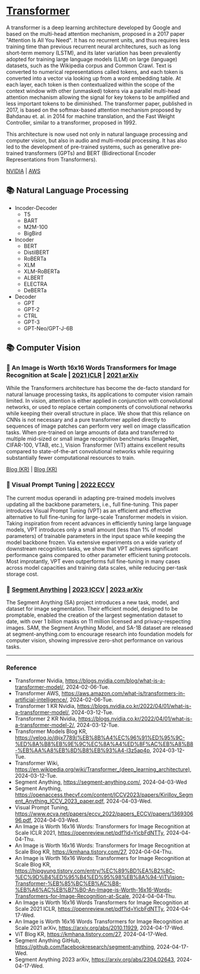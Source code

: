 # [Transformer](https://en.wikipedia.org/wiki/Transformer_(deep_learning_architecture))

A transformer is a deep learning architecture developed by Google and based on the multi-head attention mechanism, proposed in a 2017 paper "Attention Is All You Need". It has no recurrent units, and thus requires less training time than previous recurrent neural architectures, such as long short-term memory (LSTM), and its later variation has been prevalently adopted for training large language models (LLM) on large (language) datasets, such as the Wikipedia corpus and Common Crawl. Text is converted to numerical representations called tokens, and each token is converted into a vector via looking up from a word embedding table. At each layer, each token is then contextualized within the scope of the context window with other (unmasked) tokens via a parallel multi-head attention mechanism allowing the signal for key tokens to be amplified and less important tokens to be diminished. The transformer paper, published in 2017, is based on the softmax-based attention mechanism proposed by Bahdanau et. al. in 2014 for machine translation, and the Fast Weight Controller, similar to a transformer, proposed in 1992.

This architecture is now used not only in natural language processing and computer vision, but also in audio and multi-modal processing. It has also led to the development of pre-trained systems, such as generative pre-trained transformers (GPTs) and BERT (Bidirectional Encoder Representations from Transformers).

[NVIDIA](https://blogs.nvidia.com/blog/what-is-a-transformer-model/) | [AWS](https://aws.amazon.com/what-is/transformers-in-artificial-intelligence/)

## :books: Natural Language Processing

* Incoder-Decoder
  * T5
  * BART
  * M2M-100
  * BigBird
* Incoder
  * BERT
  * DistilBERT
  * RoBERTa
  * XLM
  * XLM-RoBERTa
  * ALBERT
  * ELECTRA
  * DeBERTa
* Decoder
  * GPT
  * GPT-2
  * CTRL
  * GPT-3
  * GPT-Neo/GPT-J-6B

## :books: Computer Vision

### :bookmark_tabs: An Image is Worth 16x16 Words Transformers for Image Recognition at Scale | [2021 ICLR](https://openreview.net/pdf?id=YicbFdNTTy) | [2021 arXiv](https://arxiv.org/abs/2010.11929)

While the Transformers architecture has become the de-facto standard for natural lanuage processing tasks, its applications to computer vision ramain limited. In vision, attention is either applied in conjunction with convolutional networks, or used to replace certain components of convolutional networks while keeping their overall structure in place. We show that this reliance on CNNs is not necessary and a pure transformer applied directly to sequences of image patches can perform very well on image classification tasks. When pre-trained on large amounts of data and transferred to multiple mid-sized or small image recognition benchmarks (ImageNet, CIFAR-100, VTAB, etc.), Vision Transformer (ViT) attains excellent results compared to state-of-the-art convolutional networks while requiring substantially fewer computational resources to train.

[Blog (KR)](https://kmhana.tistory.com/27) | [Blog (KR)](https://hipgyung.tistory.com/entry/%EC%89%BD%EA%B2%8C-%EC%9D%B4%ED%95%B4%ED%95%98%EB%8A%94-ViTVision-Transformer-%EB%85%BC%EB%AC%B8-%EB%A6%AC%EB%B7%B0-An-Image-is-Worth-16x16-Words-Transformers-for-Image-Recognition-at-Scale)

### :bookmark_tabs: Visual Prompt Tuning | [2022 ECCV](https://www.ecva.net/papers/eccv_2022/papers_ECCV/papers/136930696.pdf)

The current modus operandi in adapting pre-trained models involves updating all the backbone parameters, i.e., full fine-tuning. This paper introduces Visual Prompt Tuning (VPT) as an efficient and effective alternative to full fine-tuning for large-scale Transformer models in vision. Taking inspiration from recent advances in efficiently tuning large language models, VPT introduces only a small amount (less than 1% of model parameters) of trainable parameters in the input space while keeping the model backbone frozen. Via extensive experiments on a wide variety of downstream recognition tasks, we show that VPT achieves significant performance gains compared to other parameter efficient tuning protocols. Most improtantly, VPT even outperforms full fine-tuning in many cases across model capacities and training data scales, while reducing per-task storage cost.

### :bookmark_tabs: [Segment Anything](https://segment-anything.com/) | [2023 ICCV](https://openaccess.thecvf.com/content/ICCV2023/papers/Kirillov_Segment_Anything_ICCV_2023_paper.pdf) | [2023 arXiv](https://arxiv.org/abs/2304.02643)

The Segment Anything (SA) project introduces a new task, model, and dataset for image segmentation. Their efficient model, designed to be promptable, enabled the creation of the largest segmentation dataset to date, with over 1 billion masks on 11 million licensed and privacy-respecting images. SAM, the Segment Anything Model, and SA-1B dataset are released at segment-anything.com to encourage research into foundation models for computer vision, showing impressive zero-shot performance on various tasks.

---

### Reference
- Transformer Nvidia, https://blogs.nvidia.com/blog/what-is-a-transformer-model/, 2024-02-06-Tue.
- Transformer AWS, https://aws.amazon.com/what-is/transformers-in-artificial-intelligence/, 2024-02-06-Tue.
- Transformer 1 KR Nvidia, https://blogs.nvidia.co.kr/2022/04/01/what-is-a-transformer-model/, 2024-03-12-Tue.
- Transformer 2 KR Nvidia, https://blogs.nvidia.co.kr/2022/04/01/what-is-a-transformer-model-2/, 2024-03-12-Tue.
- Transformer Models Blog KR, https://velog.io/@jx7789/%EB%8B%A4%EC%96%91%ED%95%9C-%ED%8A%B8%EB%9E%9C%EC%8A%A4%ED%8F%AC%EB%A8%B8-%EB%AA%A8%EB%8D%B8%EB%93%A4-l3z5ap4p, 2024-03-12-Tue.
- Transformer Wiki, https://en.wikipedia.org/wiki/Transformer_(deep_learning_architecture), 2024-03-12-Tue.
- Segment Anything, https://segment-anything.com/, 2024-04-03-Wed
- Segment Anything, https://openaccess.thecvf.com/content/ICCV2023/papers/Kirillov_Segment_Anything_ICCV_2023_paper.pdf, 2024-04-03-Wed.
- Visual Prompt Tuning, https://www.ecva.net/papers/eccv_2022/papers_ECCV/papers/136930696.pdf, 2024-04-03-Wed.
- An Image is Worth 16x16 Words: Transformers for Image Recognition at Scale ICLR 2021, https://openreview.net/pdf?id=YicbFdNTTy, 2024-04-04-Thu.
- An Image is Worth 16x16 Words: Transformers for Image Recognition at Scale Blog KR, https://kmhana.tistory.com/27, 2024-04-04-Thu.
- An Image is Worth 16x16 Words: Transformers for Image Recognition at Scale Blog KR, https://hipgyung.tistory.com/entry/%EC%89%BD%EA%B2%8C-%EC%9D%B4%ED%95%B4%ED%95%98%EB%8A%94-ViTVision-Transformer-%EB%85%BC%EB%AC%B8-%EB%A6%AC%EB%B7%B0-An-Image-is-Worth-16x16-Words-Transformers-for-Image-Recognition-at-Scale, 2024-04-04-Thu.
- An Image is Worth 16x16 Words Transformers for Image Recognition at Scale 2021 ICLR, https://openreview.net/pdf?id=YicbFdNTTy, 2024-04-17-Wed.
- An Image is Worth 16x16 Words Transformers for Image Recognition at Scale 2021 arXiv, https://arxiv.org/abs/2010.11929, 2024-04-17-Wed.
- ViT Blog KR, https://kmhana.tistory.com/27, 2024-04-17-Wed.
- Segment Anything GitHub, https://github.com/facebookresearch/segment-anything, 2024-04-17-Wed.
- Segment Anything 2023 arXiv, https://arxiv.org/abs/2304.02643, 2024-04-17-Wed.
